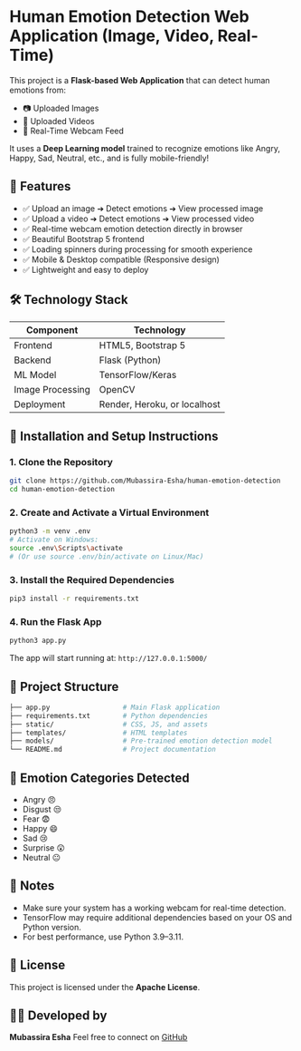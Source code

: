 # Human Emotion Detection Web Application (Image, Video, Real-Time)

This project is a **Flask-based Web Application** that can detect human emotions from:

- 📷 Uploaded Images  
- 🎥 Uploaded Videos  
- 🎥 Real-Time Webcam Feed

It uses a **Deep Learning model** trained to recognize emotions like Angry, Happy, Sad, Neutral, etc., and is fully mobile-friendly!

## 🌟 Features

- ✅ Upload an image ➔ Detect emotions ➔ View processed image  
- ✅ Upload a video ➔ Detect emotions ➔ View processed video  
- ✅ Real-time webcam emotion detection directly in browser  
- ✅ Beautiful Bootstrap 5 frontend  
- ✅ Loading spinners during processing for smooth experience  
- ✅ Mobile & Desktop compatible (Responsive design)  
- ✅ Lightweight and easy to deploy

## 🛠️ Technology Stack

| Component        | Technology         |
|------------------|--------------------|
| Frontend         | HTML5, Bootstrap 5 |
| Backend          | Flask (Python)     |
| ML Model         | TensorFlow/Keras   |
| Image Processing | OpenCV             |
| Deployment       | Render, Heroku, or localhost |

## 🚀 Installation and Setup Instructions

### 1. Clone the Repository

```bash
git clone https://github.com/Mubassira-Esha/human-emotion-detection
cd human-emotion-detection
````

### 2. Create and Activate a Virtual Environment

```bash
python3 -m venv .env
# Activate on Windows:
source .env\Scripts\activate
# (Or use source .env/bin/activate on Linux/Mac)
```

### 3. Install the Required Dependencies

```bash
pip3 install -r requirements.txt
```

### 4. Run the Flask App

```bash
python3 app.py
```

The app will start running at: `http://127.0.0.1:5000/`

## 📂 Project Structure

```bash
├── app.py                  # Main Flask application
├── requirements.txt        # Python dependencies
├── static/                 # CSS, JS, and assets
├── templates/              # HTML templates
├── models/                 # Pre-trained emotion detection model
└── README.md               # Project documentation
```

## 📸 Emotion Categories Detected

* Angry 😠
* Disgust 😒
* Fear 😨
* Happy 😄
* Sad 😢
* Surprise 😲
* Neutral 😐

## 📌 Notes

* Make sure your system has a working webcam for real-time detection.
* TensorFlow may require additional dependencies based on your OS and Python version.
* For best performance, use Python 3.9–3.11.

## 📃 License

This project is licensed under the **Apache License**.

## 👩‍💻 Developed by

**Mubassira Esha**
Feel free to connect on [GitHub](https://github.com/Mubassira-Esha)
